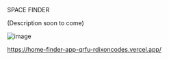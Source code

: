 SPACE FINDER

(Description soon to come)

![image](https://github.com/RDixonCodes/homeFinderApp/assets/73620531/7125a384-0d38-44b8-bee7-413e41d9ee63)


https://home-finder-app-qrfu-rdixoncodes.vercel.app/
